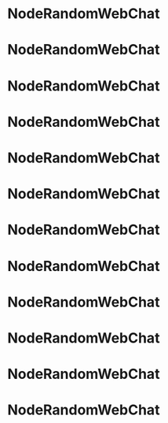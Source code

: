 # NodeRandomWebChat
# NodeRandomWebChat
# NodeRandomWebChat
# NodeRandomWebChat
# NodeRandomWebChat
# NodeRandomWebChat
# NodeRandomWebChat
# NodeRandomWebChat
# NodeRandomWebChat
# NodeRandomWebChat
# NodeRandomWebChat
# NodeRandomWebChat
